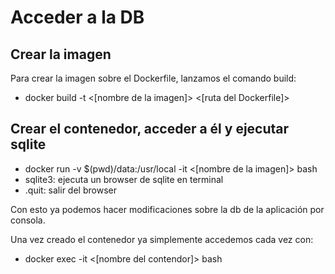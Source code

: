 # Acceder a la DB

## Crear la imagen

Para crear la imagen sobre el Dockerfile, lanzamos el comando build:

- docker build -t <[nombre de la imagen]> <[ruta del Dockerfile]>

## Crear el contenedor, acceder a él y ejecutar sqlite

- docker run -v $(pwd)/data:/usr/local -it <[nombre de la imagen]> bash
- sqlite3: ejecuta un browser de sqlite en terminal
- .quit: salir del browser

Con esto ya podemos hacer modificaciones sobre la db de la aplicación por consola.

Una vez creado el contenedor ya simplemente accedemos cada vez con:

- docker exec -it <[nombre del contendor]> bash
